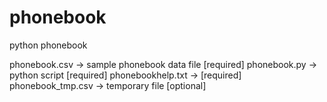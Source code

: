 phonebook
=========

python phonebook


phonebook.csv -> sample phonebook data file [required]
phonebook.py -> python script [required]
phonebookhelp.txt -> [required]
phonebook_tmp.csv -> temporary file [optional]
